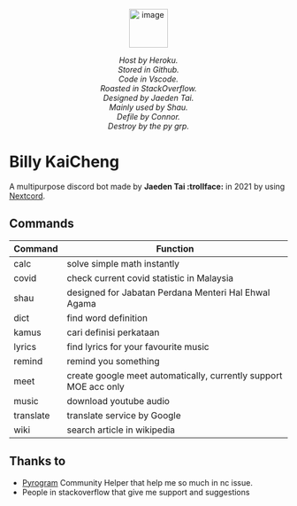 <p align="center">
  <img width="70" alt="image" src="https://user-images.githubusercontent.com/63090071/147376055-81efdfcf-3ae0-4901-bb11-8610028e7dcd.png"> 
</p>

<p align="center">
  <i>
  Host by Heroku. <br>
  Stored in Github.  <br>
  Code in Vscode. <br>
  Roasted in StackOverflow. <br>
  Designed by Jaeden Tai. <br>
  Mainly used by Shau. <br>
  Defile by Connor. <br>
  Destroy by the py grp. <br>
  </i>
</p>


# Billy KaiCheng
A multipurpose discord bot made by **Jaeden Tai :trollface:** in 2021 by using [Nextcord](https://github.com/nextcord/nextcord).

## Commands
| Command      | Function                                                         |
|--------------|------------------------------------------------------------------|
| calc         | solve simple math instantly                                      |
| covid        | check current covid statistic in Malaysia                        |
| shau         | designed for Jabatan Perdana Menteri Hal Ehwal Agama             |
| dict         | find word definition                                             |
| kamus        | cari definisi perkataan                                          |
| lyrics       | find lyrics for your favourite music                             |
| remind       | remind you something                                             |
| meet         | create google meet automatically, currently support MOE acc only |
| music        |  download youtube audio                                          |
| translate    | translate service by Google                                      |
| wiki         |  search article in wikipedia                                     |


## Thanks to
- [Pyrogram](https://t.me/pyrogramchat) Community Helper that help me so much in nc issue.
- People in stackoverflow that give me support and suggestions 
